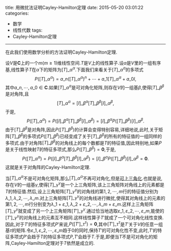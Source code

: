 title: 用微扰法证明Cayley-Hamilton定理
date: 2015-05-20 03:01:22
categories:
- 数学
- 线性代数
tags:
- Cayley-Hamilton定理

---
在此我们使用数学分析的方法证明Cayley-Hamilton定理.

设$V$是$\mathbf{C}$上的一个$m(m\geq 1)$维线性空间.$T$是$V$上的线性算子.设$\alpha$是$V$里的一组有序基,线性算子$T$在$\alpha$下的矩阵为$[T]\_{\alpha}^{\alpha}$.下面我们来看关于$[T]\_{\alpha}^{\alpha}$的多项式
$$
P([T]\_{\alpha}^{\alpha})=a\_n([T]\_{\alpha}^{\alpha})^n+\cdots+a\_1[T]\_{\alpha}^{\alpha}+a\_0I,
$$
其中$a\_n,\cdots,a\_0\in \mathbf{C}$.如果$[T]\_{\alpha}^{\alpha}$是可对角化矩阵,则存在$V$的一组基$\beta$,使得$[T]\_{\beta}^{\beta}$是对角阵,且
$$
[T]\_{\alpha}^{\alpha}=[I]\_{\beta}^{\alpha}[T]\_{\beta}^{\beta}[I]\_{\alpha}^{\beta},
$$
于是,
$$
P([T]\_{\alpha}^{\alpha})=P([I]\_{\beta}^{\alpha}[T]\_{\beta}^{\beta}[I]\_{\alpha}^{\beta})=[I]\_{\beta}^{\alpha}P([T]\_{\beta}^{\beta})[I]\_{\alpha}^{\beta}.
$$
由于$[T]\_{\beta}^{\beta}$是对角阵,因此$P([T]\_{\beta}^{\beta})$的计算会变得特别容易,详细地说,此时,关于矩阵$[T]\_{\beta}^{\beta}$的多项式$P([T]\_{\beta}^{\beta})$已经变成了关于$[T]\_{\beta}^{\beta}$的所有的特征值的一组同样的多项式.由于对角阵$[T]\_{\beta}^{\beta}$的对角线上的每个数都是$T$的特征值,因此特别地,如果$P$是关于线性映射$T$的特征多项式,那么$P([T]\_{\beta}^{\beta})=\mathbf{0}$,于是,
$$
P([T]\_{\alpha}^{\alpha})=P([I]\_{\beta}^{\alpha}[T]\_{\beta}^{\beta}[I]\_{\alpha}^{\beta})=[I]\_{\beta}^{\alpha}P([T]\_{\beta}^{\beta})[I]\_{\alpha}^{\beta}=\mathbf{0}.
$$
这就是关于对角阵的Cayley-Hamilton定理.


当$[T]\_{\alpha}^{\alpha}$不是可对角化矩阵,那么$[T]\_{\alpha}^{\alpha}$不再可对角化,但是[可上三角化](/2015/05/20/复数域上的方阵必相似于上三角阵).也就是说,存在$V$的一组基$\gamma$,使得$[T]\_{\gamma}^{\gamma}$是一个上三角矩阵,该上三角矩阵对角线上的元素都是$T$的特征值.然后,设上三角矩阵$[T]\_{\gamma}^{\gamma}$的对角线的第$1,2,\cdots,m$行的特征值分别为$\lambda\_1,\lambda\_2,\cdots,\lambda\_m$.对上三角矩阵$[T]\_{\gamma}^{\gamma}$的对角线进行微扰,使得其对角线上的元素的第$1,2,\cdots,m$行分别变为$\lambda\_1+\varepsilon\_1,\lambda\_2+\varepsilon\_2,\cdots,\lambda\_m+\varepsilon\_m$.这样上三角矩阵$[T]\_{\gamma}^{\gamma}$就变成了另一个上三角矩阵$[T']\_{\gamma}^{\gamma}$.通过恰当地选取$\varepsilon\_1,\varepsilon\_2,\cdots,\varepsilon\_m$,能使的$[T']\_{\gamma}^{\gamma}$的对角线上的元素互不相同.这样线性算子$T'$就成了一个可对角化线性变换.因此,对于$T'$的特征多项式$P'$来说,$P([T']\_{\tau}^{\tau})=\mathbf{0}$,其中$[T']\_{\tau}^{\tau}$是$T'$关于$V$的任意一组基$\tau$的矩阵.令$\varepsilon\_1,\varepsilon\_2,\cdots,\varepsilon\_m$趋于$0$的同时,保持$T'$的可对角化性不变,此时,$T'$的特征多项式$P'$会趋于$T$的特征多项式$P$,$T'$会趋于$T$.于是,即便当$T$不是可对角化的矩阵,Cayley-Hamilton定理对于$T$依然是成立的.
